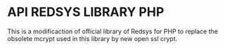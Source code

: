# API REDSYS LIBRARY PHP

This is a modificaction of official library of Redsys for PHP to replace the obsolete mcrypt used in this library by new open ssl crypt.
